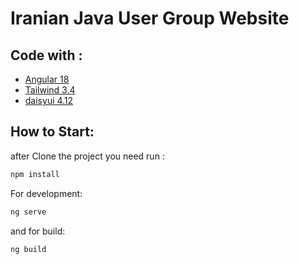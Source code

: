# Iranian Java User Group Website

## Code with :

* [Angular 18](https://angular.dev/)
* [Tailwind 3.4](https://tailwindcss.com/)
* [daisyui 4.12](https://daisyui.com/)

## How to Start:

after Clone the project you need run :

```bash
npm install
```

For development:

```bash
ng serve
```

and for build:

```bash
ng build
```
